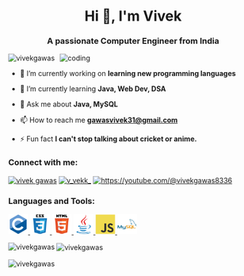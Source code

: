 <h1 align="center">Hi 👋, I'm Vivek</h1>
<h3 align="center">A passionate Computer Engineer from India</h3>

<image align="right" alt="coding" width=400 src="https://camo.githubusercontent.com/5ddf73ad3a205111cf8c686f687fc216c2946a75005718c8da5b837ad9de78c9/68747470733a2f2f7468756d62732e6766796361742e636f6d2f4576696c4e657874446576696c666973682d736d616c6c2e676966" >

<p align="left"> <img src="https://komarev.com/ghpvc/?username=vivekgawas&label=Profile%20views&color=0e75b6&style=flat" alt="vivekgawas" /> </p>

- 🔭 I’m currently working on **learning new programming languages**

- 🌱 I’m currently learning **Java, Web Dev, DSA**

- 💬 Ask me about **Java, MySQL**

- 📫 How to reach me **gawasvivek31@gmail.com**

- ⚡ Fun fact **I can't stop talking about cricket or anime.**

<h3 align="left">Connect with me:</h3>
<p align="left">
<a href="https://linkedin.com/in/vivek gawas" target="blank"><img align="center" src="https://raw.githubusercontent.com/rahuldkjain/github-profile-readme-generator/master/src/images/icons/Social/linked-in-alt.svg" alt="vivek gawas" height="30" width="40" /></a>
<a href="https://instagram.com/v_vekk_" target="blank"><img align="center" src="https://raw.githubusercontent.com/rahuldkjain/github-profile-readme-generator/master/src/images/icons/Social/instagram.svg" alt="v_vekk_" height="30" width="40" /></a>
<a href="https://www.youtube.com/c/https://youtube.com/@vivekgawas8336" target="blank"><img align="center" src="https://raw.githubusercontent.com/rahuldkjain/github-profile-readme-generator/master/src/images/icons/Social/youtube.svg" alt="https://youtube.com/@vivekgawas8336" height="30" width="40" /></a>
</p>

<h3 align="left">Languages and Tools:</h3>
<p align="left"> <a href="https://www.cprogramming.com/" target="_blank" rel="noreferrer"> <img src="https://raw.githubusercontent.com/devicons/devicon/master/icons/c/c-original.svg" alt="c" width="40" height="40"/> </a> <a href="https://www.w3schools.com/css/" target="_blank" rel="noreferrer"> <img src="https://raw.githubusercontent.com/devicons/devicon/master/icons/css3/css3-original-wordmark.svg" alt="css3" width="40" height="40"/> </a> <a href="https://www.w3.org/html/" target="_blank" rel="noreferrer"> <img src="https://raw.githubusercontent.com/devicons/devicon/master/icons/html5/html5-original-wordmark.svg" alt="html5" width="40" height="40"/> </a> <a href="https://www.java.com" target="_blank" rel="noreferrer"> <img src="https://raw.githubusercontent.com/devicons/devicon/master/icons/java/java-original.svg" alt="java" width="40" height="40"/> </a> <a href="https://developer.mozilla.org/en-US/docs/Web/JavaScript" target="_blank" rel="noreferrer"> <img src="https://raw.githubusercontent.com/devicons/devicon/master/icons/javascript/javascript-original.svg" alt="javascript" width="40" height="40"/> </a> <a href="https://www.mysql.com/" target="_blank" rel="noreferrer"> <img src="https://raw.githubusercontent.com/devicons/devicon/master/icons/mysql/mysql-original-wordmark.svg" alt="mysql" width="40" height="40"/> </a> </p>

<p><img align="left" src="https://github-readme-stats.vercel.app/api/top-langs?username=vivekgawas&show_icons=true&locale=en&layout=compact" alt="vivekgawas" /></p>

<p>&nbsp;<img align="center" src="https://github-readme-stats.vercel.app/api?username=vivekgawas&show_icons=true&locale=en" alt="vivekgawas" /></p>

<p><img align="center" src="https://github-readme-streak-stats.herokuapp.com/?user=vivekgawas&" alt="vivekgawas" /></p>
